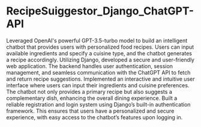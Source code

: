 # RecipeSuiggestor_Django_ChatGPT-API
Leveraged OpenAI's powerful GPT-3.5-turbo model to build an intelligent chatbot that provides users with personalized food recipes. Users can input available ingredients and specify a cuisine type, and the chatbot generates a recipe accordingly.
Utilizing Django, developed a secure and user-friendly web application. The backend handles user authentication, session management, and seamless communication with the ChatGPT API to fetch and return recipe suggestions.
Implemented an interactive and intuitive user interface where users can input their ingredients and cuisine preferences. The chatbot not only provides a primary recipe but also suggests a complementary dish, enhancing the overall dining experience.
Built a reliable registration and login system using Django’s built-in authentication framework. This ensures that users have a personalized and secure experience, with easy access to the chatbot’s features upon logging in.
